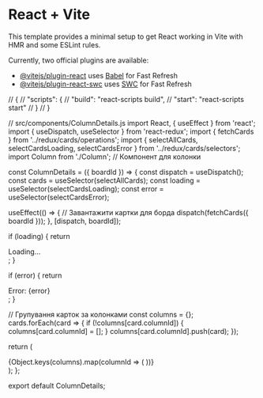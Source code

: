 # React + Vite

This template provides a minimal setup to get React working in Vite with HMR and some ESLint rules.

Currently, two official plugins are available:

- [@vitejs/plugin-react](https://github.com/vitejs/vite-plugin-react/blob/main/packages/plugin-react/README.md) uses [Babel](https://babeljs.io/) for Fast Refresh
- [@vitejs/plugin-react-swc](https://github.com/vitejs/vite-plugin-react-swc) uses [SWC](https://swc.rs/) for Fast Refresh




// {
//     "scripts": {
//         "build": "react-scripts build",
//         "start": "react-scripts start"
//     }
// }






// src/components/ColumnDetails.js
import React, { useEffect } from 'react';
import { useDispatch, useSelector } from 'react-redux';
import { fetchCards } from '../redux/cards/operations';
import { selectAllCards, selectCardsLoading, selectCardsError } from '../redux/cards/selectors';
import Column from './Column'; // Компонент для колонки

const ColumnDetails = ({ boardId }) => {
  const dispatch = useDispatch();
  const cards = useSelector(selectAllCards);
  const loading = useSelector(selectCardsLoading);
  const error = useSelector(selectCardsError);

  useEffect(() => {
    // Завантажити картки для борда
    dispatch(fetchCards({ boardId }));
  }, [dispatch, boardId]);

  if (loading) {
    return <div>Loading...</div>;
  }

  if (error) {
    return <div>Error: {error}</div>;
  }

  // Групування карток за колонками
  const columns = {};
  cards.forEach(card => {
    if (!columns[card.columnId]) {
      columns[card.columnId] = [];
    }
    columns[card.columnId].push(card);
  });

  return (
    <div className="columns">
      {Object.keys(columns).map(columnId => (
        <Column key={columnId} columnId={columnId} cards={columns[columnId]} />
      ))}
    </div>
  );
};

export default ColumnDetails;
